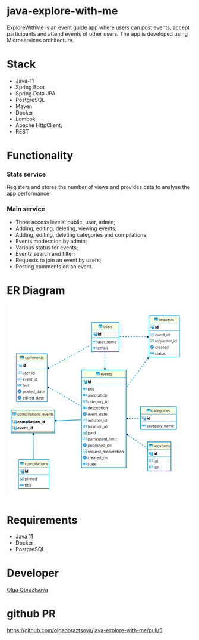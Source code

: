 # java-explore-with-me
ExploreWithMe is an event guide app where users can post events, accept participants and attend events of other users. The app is developed using Microservices architecture.

# Stack
- Java-11
- Spring Boot
- Spring Data JPA
- PostgreSQL
- Maven
- Docker
- Lombok
- Apache HttpClient;
- REST

# Functionality

### Stats service

Registers and stores the number of views and provides data to analyse the app performance


### Main service
- Three access levels: public, user, admin;
- Adding, editing, deleting, viewing events;
- Adding, editing, deleting categories and compilations;
- Events moderation by admin;
- Various status for events;
- Events search and filter;
- Requests to join an event by users;
- Posting comments on an event.


# ER Diagram
![img.png](img.png)

# Requirements
- Java 11
- Docker
- PostgreSQL

# Developer
[Olga Obraztsova](https://github.com/olgaobraztsova)

# github PR
https://github.com/olgaobraztsova/java-explore-with-me/pull/5

